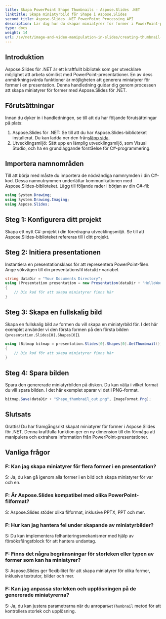 ```yaml
---
title: Skapa PowerPoint Shape Thumbnails - Aspose.Slides .NET
linktitle: Skapa miniatyrbild för Shape i Aspose.Slides
second_title: Aspose.Slides .NET PowerPoint Processing API
description: Lär dig hur du skapar miniatyrer för former i PowerPoint-presentationer med Aspose.Slides för .NET. En omfattande steg-för-steg-guide för utvecklare.
type: docs
weight: 14
url: /sv/net/image-and-video-manipulation-in-slides/creating-thumbnail-shape/
---
```

## Introduktion
Aspose.Slides för .NET är ett kraftfullt bibliotek som ger utvecklare möjlighet att arbeta sömlöst med PowerPoint-presentationer. En av dess anmärkningsvärda funktioner är möjligheten att generera miniatyrer för former i en presentation. Denna handledning guidar dig genom processen att skapa miniatyrer för former med Aspose.Slides för .NET.
## Förutsättningar
Innan du dyker in i handledningen, se till att du har följande förutsättningar på plats:
1. Aspose.Slides för .NET: Se till att du har Aspose.Slides-biblioteket installerat. Du kan ladda ner den från[släpp sida](https://releases.aspose.com/slides/net/).
2. Utvecklingsmiljö: Sätt upp en lämplig utvecklingsmiljö, som Visual Studio, och ha en grundläggande förståelse för C#-programmering.
## Importera namnområden
Till att börja med måste du importera de nödvändiga namnrymden i din C#-kod. Dessa namnutrymmen underlättar kommunikationen med Aspose.Slides-biblioteket. Lägg till följande rader i början av din C#-fil:
```csharp
using System.Drawing;
using System.Drawing.Imaging;
using Aspose.Slides;
```
## Steg 1: Konfigurera ditt projekt
Skapa ett nytt C#-projekt i din föredragna utvecklingsmiljö. Se till att Aspose.Slides-biblioteket refereras till i ditt projekt.
## Steg 2: Initiera presentationen
 Instantiera en presentationsklass för att representera PowerPoint-filen. Ange sökvägen till din presentationsfil i`dataDir` variabel.
```csharp
string dataDir = "Your Documents Directory";
using (Presentation presentation = new Presentation(dataDir + "HelloWorld.pptx"))
{
    // Din kod för att skapa miniatyrer finns här
}
```
## Steg 3: Skapa en fullskalig bild
Skapa en fullskalig bild av formen du vill skapa en miniatyrbild för. I det här exemplet använder vi den första formen på den första bilden (`presentation.Slides[0].Shapes[0]`).
```csharp
using (Bitmap bitmap = presentation.Slides[0].Shapes[0].GetThumbnail())
{
    // Din kod för att skapa miniatyrer finns här
}
```
## Steg 4: Spara bilden
Spara den genererade miniatyrbilden på disken. Du kan välja i vilket format du vill spara bilden. I det här exemplet sparar vi det i PNG-format.
```csharp
bitmap.Save(dataDir + "Shape_thumbnail_out.png", ImageFormat.Png);
```
## Slutsats
Grattis! Du har framgångsrikt skapat miniatyrer för former i Aspose.Slides för .NET. Denna kraftfulla funktion ger en ny dimension till din förmåga att manipulera och extrahera information från PowerPoint-presentationer.
## Vanliga frågor
### F: Kan jag skapa miniatyrer för flera former i en presentation?
S: Ja, du kan gå igenom alla former i en bild och skapa miniatyrer för var och en.
### F: Är Aspose.Slides kompatibel med olika PowerPoint-filformat?
S: Aspose.Slides stöder olika filformat, inklusive PPTX, PPT och mer.
### F: Hur kan jag hantera fel under skapande av miniatyrbilder?
S: Du kan implementera felhanteringsmekanismer med hjälp av försöksfångstblock för att hantera undantag.
### F: Finns det några begränsningar för storleken eller typen av former som kan ha miniatyrer?
S: Aspose.Slides ger flexibilitet för att skapa miniatyrer för olika former, inklusive textrutor, bilder och mer.
### F: Kan jag anpassa storleken och upplösningen på de genererade miniatyrerna?
 S: Ja, du kan justera parametrarna när du anropar`GetThumbnail` metod för att kontrollera storlek och upplösning.